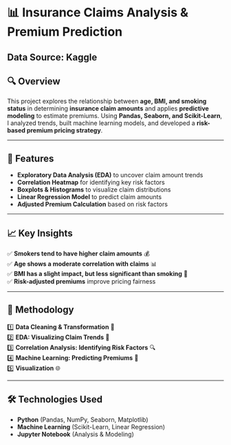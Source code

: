 # 📊 Insurance Claims Analysis & Premium Prediction  

##  Data Source: Kaggle

## 🔍 Overview  
This project explores the relationship between **age, BMI, and smoking status** in determining **insurance claim amounts** and applies **predictive modeling** to estimate premiums. Using **Pandas, Seaborn, and Scikit-Learn**, I analyzed trends, built machine learning models, and developed a **risk-based premium pricing strategy**.

---

## 🚀 Features  
- **Exploratory Data Analysis (EDA)** to uncover claim amount trends  
- **Correlation Heatmap** for identifying key risk factors  
- **Boxplots & Histograms** to visualize claim distributions  
- **Linear Regression Model** to predict claim amounts  
- **Adjusted Premium Calculation** based on risk factors  

---

## 📈 Key Insights  
✅ **Smokers tend to have higher claim amounts** 💰  
✅ **Age shows a moderate correlation with claims** 📊  
✅ **BMI has a slight impact, but less significant than smoking** 🏥  
✅ **Risk-adjusted premiums** improve pricing fairness  

---

## 🔬 Methodology  
1️⃣ **Data Cleaning & Transformation** 🧼  
2️⃣ **EDA: Visualizing Claim Trends** 🎨  
3️⃣ **Correlation Analysis: Identifying Risk Factors** 🔍  
4️⃣ **Machine Learning: Predicting Premiums** 🤖  
5️⃣ **Visualization** 🌐  

---

## 🛠️ Technologies Used  
- **Python** (Pandas, NumPy, Seaborn, Matplotlib)  
- **Machine Learning** (Scikit-Learn, Linear Regression)  
- **Jupyter Notebook** (Analysis & Modeling)  

